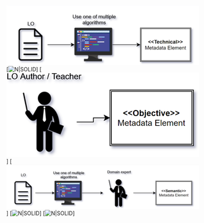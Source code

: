 !["Pattern1"](pat1.png)
[![N|SOLID](images/pat2.png)]
[![N|SOLID](images/pat3.png)]
[![N|SOLID](images/pat4.png)]
[![N|SOLID](images/pat5.png)]
[![N|SOLID](images/pat6.png)]
